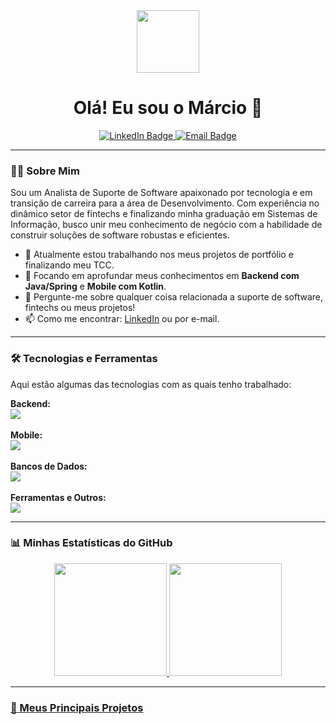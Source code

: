 <div id="header" align="center">
  <img src="https://media.giphy.com/media/M9gbBd9nbDrOTu1Mqx/giphy.gif" width="100"/>
  <h1>Olá! Eu sou o Márcio 👋</h1>
</div>

<div id="badges" align="center">
  <a href="https://www.linkedin.com/in/marcio-martins-almeida/">
    <img src="https://img.shields.io/badge/LinkedIn-0077B5?style=for-the-badge&logo=linkedin&logoColor=white" alt="LinkedIn Badge"/>
  </a>
  <a href="mailto:marcioa.marcioa@gmail.com">
    <img src="https://img.shields.io/badge/Email-D14836?style=for-the-badge&logo=gmail&logoColor=white" alt="Email Badge"/>
  </a>
</div>

---

### 👨‍💻 Sobre Mim

Sou um Analista de Suporte de Software apaixonado por tecnologia e em transição de carreira para a área de Desenvolvimento. Com experiência no dinâmico setor de fintechs e finalizando minha graduação em Sistemas de Informação, busco unir meu conhecimento de negócio com a habilidade de construir soluções de software robustas e eficientes.

- 🔭 Atualmente estou trabalhando nos meus projetos de portfólio e finalizando meu TCC.
- 🌱 Focando em aprofundar meus conhecimentos em **Backend com Java/Spring** e **Mobile com Kotlin**.
- 💬 Pergunte-me sobre qualquer coisa relacionada a suporte de software, fintechs ou meus projetos!
- 📫 Como me encontrar: [LinkedIn](https://www.linkedin.com/in/marcio-martins-almeida/) ou por e-mail.

---

### 🛠️ Tecnologias e Ferramentas

Aqui estão algumas das tecnologias com as quais tenho trabalhado:

<p align="left">
  <strong>Backend:</strong><br>
  <a href="https://skillicons.dev">
    <img src="https://skillicons.dev/icons?i=java,spring,maven" />
  </a>
  <br><br>
  <strong>Mobile:</strong><br>
  <a href="https://skillicons.dev">
    <img src="https://skillicons.dev/icons?i=kotlin,androidstudio" />
  </a>
  <br><br>
  <strong>Bancos de Dados:</strong><br>
  <a href="https://skillicons.dev">
    <img src="https://skillicons.dev/icons?i=mysql,postgres,sqlite" />
  </a>
  <br><br>
  <strong>Ferramentas e Outros:</strong><br>
  <a href="https://skillicons.dev">
    <img src="https://skillicons.dev/icons?i=git,github,postman,idea,figma" />
  </a>
</p>

---

### 📊 Minhas Estatísticas do GitHub

<div align="center">
  <a href="https://github.com/MarcioMAlmeida">
  <img height="180em" src="https://github-readme-stats.vercel.app/api?username=MarcioMAlmeida&show_icons=true&theme=dracula&include_all_commits=true&count_private=true"/>
  <img height="180em" src="https://github-readme-stats.vercel.app/api/top-langs/?username=MarcioMAlmeida&layout=compact&langs_count=7&theme=dracula"/>
</div>

---

### 🚀 Meus Principais Projetos

<br>
